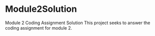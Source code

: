# Module2Solution
Module 2 Coding Assignment Solution
This project seeks to answer the coding assignment for module 2.

